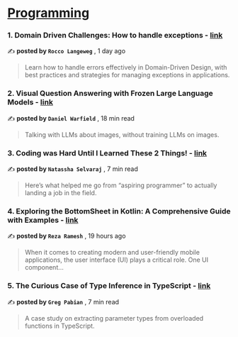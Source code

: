 
<h1><a href=https://medium.com/tag/programming/recommended target="_blank" rel="noopener noreferrer">Programming</a></h1>
<h3>1. Domain Driven Challenges: How to handle exceptions - <a href=https://medium.com/@roccolangeweg/domain-driven-challenges-how-to-handle-exceptions-9c115a8cb1c9?source=tag_recommended_feed---------0-84----------programming----------9dd552ea_d48d_4e69_8e76_166566e33141------- target="_blank" rel="noopener noreferrer">link</a></h3>

✍️ **posted by `Rocco Langeweg`** <date> , 1 day ago</date>

<blockquote>Learn how to handle errors effectively in Domain-Driven Design, with best practices and strategies for managing exceptions in applications.</blockquote>

<h3>2. Visual Question Answering with Frozen Large Language Models - <a href=https://medium.com/towards-data-science/visual-question-answering-with-frozen-large-language-models-353d42791054?source=tag_recommended_feed---------1-107----------programming----------9dd552ea_d48d_4e69_8e76_166566e33141------- target="_blank" rel="noopener noreferrer">link</a></h3>

✍️ **posted by `Daniel Warfield`** <date> , 18 min read</date>

<blockquote>Talking with LLMs about images, without training LLMs on images.</blockquote>

<h3>3. Coding was Hard Until I Learned These 2 Things! - <a href=https://medium.com/towards-data-science/coding-was-hard-until-i-learned-these-2-things-1219840d0a0a?source=tag_recommended_feed---------2-85----------programming----------9dd552ea_d48d_4e69_8e76_166566e33141------- target="_blank" rel="noopener noreferrer">link</a></h3>

✍️ **posted by `Natassha Selvaraj`** <date> , 7 min read</date>

<blockquote>Here’s what helped me go from “aspiring programmer” to actually landing a job in the field.</blockquote>

<h3>4. Exploring the BottomSheet in Kotlin: A Comprehensive Guide with Examples - <a href=https://medium.com/@rezaramesh/exploring-the-bottomsheet-in-kotlin-a-comprehensive-guide-with-examples-ea981574ec63?source=tag_recommended_feed---------3-84----------programming----------9dd552ea_d48d_4e69_8e76_166566e33141------- target="_blank" rel="noopener noreferrer">link</a></h3>

✍️ **posted by `Reza Ramesh`** <date> , 19 hours ago</date>

<blockquote>When it comes to creating modern and user-friendly mobile applications, the user interface (UI) plays a critical role. One UI component…</blockquote>

<h3>5. The Curious Case of Type Inference in TypeScript - <a href=https://medium.com/gitconnected/the-curious-case-of-type-inference-in-typescript-65d269598494?source=tag_recommended_feed---------4-107----------programming----------9dd552ea_d48d_4e69_8e76_166566e33141------- target="_blank" rel="noopener noreferrer">link</a></h3>

✍️ **posted by `Greg Pabian`** <date> , 7 min read</date>

<blockquote>A case study on extracting parameter types from overloaded functions in TypeScript.</blockquote>

